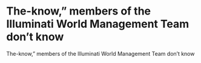 # The-know,” members of the Illuminati World Management Team don’t know

The-know,” members of the Illuminati World Management Team don’t know